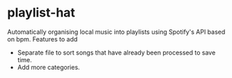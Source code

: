 # playlist-hat

Automatically organising local music into playlists using Spotify's API based on bpm. 
Features to add
- Separate file to sort songs that have already been processed to save time.
- Add more categories.

